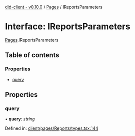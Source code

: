 [did-client - v0.10.0](../README.md) / [Pages](../modules/pages.md) / IReportsParameters

# Interface: IReportsParameters

[Pages](../modules/pages.md).IReportsParameters

## Table of contents

### Properties

- [query](pages.ireportsparameters.md#query)

## Properties

### query

• **query**: *string*

Defined in: [client/pages/Reports/types.tsx:144](https://github.com/Puzzlepart/did/blob/dev/client/pages/Reports/types.tsx#L144)
